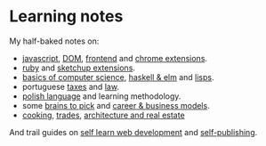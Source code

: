 # Learning notes

My half-baked notes on:

- [javascript](on-native-methods-tricks-quirks.js), [DOM](on-js-dom-html-css.html), [frontend](on-js-frontend-frameworks.js) and [chrome extensions](on-extensions-chrome.js).
- [ruby](on-native-methods-tricks-quirks.rb) and [sketchup extensions](on-extensions-sketchup.md).
- [basics of computer science](on-computer-science.md), [haskell & elm](on-haskell-elm.md) and [lisps](on-lisps.md).
- portuguese [taxes](on-portuguese-tax-system.md) and [law](on-portuguese-law.md).
- [polish language](on-polish-language.md) and learning methodology.
- some [brains to pick](on-brains-to-pick.md) and [career & business models](on-business.md).
- [cooking](on-cooking.md), [trades](on-trades.md), [architecture and real estate](architecture-real-estate.md)

And trail guides on [self learn web development](trail-guide-web-development.md) and [self-publishing](trail-guide-self-publishing.md).